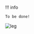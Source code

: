 !!! info

    To be done!

![leg](https://github.com/IERoboticsAILab/botzo/blob/main/media_assests/assemble_one_leg_timelapse.gif)